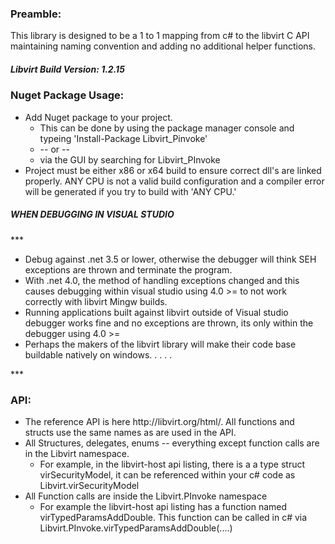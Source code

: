 <h3>Preamble:</h3>
<p>This library is designed to be a 1 to 1 mapping from c# to the libvirt C API maintaining naming convention and adding no additional helper functions.</p>
<h5>Libvirt Build Version: 1.2.15</h5>
<h3>Nuget Package Usage:</h3>
<ul>
<li>
  Add Nuget package to your project.
  <ul>
  <li>
  This can be done by using the package manager console and typeing 'Install-Package Libvirt_Pinvoke' 
  </li>
  <li>
    -- or --
  </li>
  <li>
    via the GUI by searching for Libvirt_PInvoke
  </li>
  </ul>
</li>
  <li>
 Project must be either x86 or x64 build to ensure correct dll's are linked properly. ANY CPU is not a valid build configuration and a compiler error will be generated if you try to build with 'ANY CPU.'
  </li>
</ul>

<h5>WHEN DEBUGGING IN VISUAL STUDIO</h5>
***
<ul>
<li>
Debug against .net 3.5 or lower, otherwise the debugger will think SEH exceptions are thrown and terminate the program.
</li>
<li>With .net 4.0, the method of handling exceptions changed and this causes debugging within visual studio using 4.0 >= to not work correctly with libvirt Mingw builds.</li>
<li>Running applications built against libvirt outside of Visual studio debugger works fine and no exceptions are thrown, its only within the debugger using 4.0 >=</li>
<li>Perhaps the makers of the libvirt library will make their code base buildable natively on windows. . . . .</li>
</ul>
***
<h3>API:</h3>
<ul>
 <li>
 The reference API is here http://libvirt.org/html/. All functions and structs use the same names as are used in the API.
 </li>
  <li>
 All Structures, delegates, enums -- everything except function calls are in the Libvirt namespace.
 <ul>
 <li>
 For example, in the libvirt-host api listing, there is a a type struct virSecurityModel, it can be referenced within your c# code as Libvirt.virSecurityModel
 </li>
 </ul>
 </li>
   <li>
 All Function calls are inside the Libvirt.PInvoke namespace
 <ul>
 <li>
For example the libvirt-host api listing has a function named virTypedParamsAddDouble. This function can be called in c# via Libvirt.PInvoke.virTypedParamsAddDouble(....)
 </li>
 </ul>
</ul>
<br/> 


